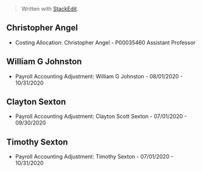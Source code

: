 


> Written with [StackEdit](https://stackedit.io/).

## Christopher Angel
-   Costing Allocation: Christopher Angel - P00035460 Assistant Professor

## William G Johnston
- Payroll Accounting Adjustment: William G Johnston - 08/01/2020 - 10/31/2020

## Clayton Sexton
- Payroll Accounting Adjustment: Clayton Scott Sexton - 07/01/2020 - 09/30/2020

## Timothy Sexton
- Payroll Accounting Adjustment: Timothy Sexton - 07/01/2020 - 10/31/2020


<!--stackedit_data:
eyJoaXN0b3J5IjpbLTEzMzA3NjY0NjYsMTg1Mjk4NjMyMl19
-->